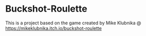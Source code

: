 # Buckshot-Roulette
This is a project based on the game created by Mike Klubnika @ https://mikeklubnika.itch.io/buckshot-roulette
